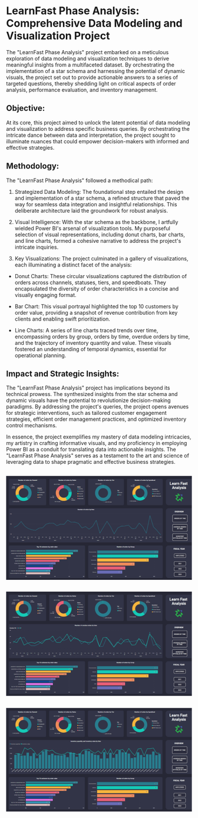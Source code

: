 # LearnFast Phase Analysis: Comprehensive Data Modeling and Visualization Project

The "LearnFast Phase Analysis" project embarked on a meticulous exploration of data modeling and visualization techniques to derive meaningful insights from a multifaceted dataset. By orchestrating the implementation of a star schema and harnessing the potential of dynamic visuals, the project set out to provide actionable answers to a series of targeted questions, thereby shedding light on critical aspects of order analysis, performance evaluation, and inventory management.

## Objective:
At its core, this project aimed to unlock the latent potential of data modeling and visualization to address specific business queries. By orchestrating the intricate dance between data and interpretation, the project sought to illuminate nuances that could empower decision-makers with informed and effective strategies.

## Methodology:
The "LearnFast Phase Analysis" followed a methodical path:

1. Strategized Data Modeling: The foundational step entailed the design and implementation of a star schema, a refined structure that paved the way for seamless data integration and insightful relationships. This deliberate architecture laid the groundwork for robust analysis.

2. Visual Intelligence: With the star schema as the backbone, I artfully wielded Power BI's arsenal of visualization tools. My purposeful selection of visual representations, including donut charts, bar charts, and line charts, formed a cohesive narrative to address the project's intricate inquiries.

3. Key Visualizations:
The project culminated in a gallery of visualizations, each illuminating a distinct facet of the analysis:

- Donut Charts: These circular visualizations captured the distribution of orders across channels, statuses, tiers, and speedboats. They encapsulated the diversity of order characteristics in a concise and visually engaging format.

- Bar Chart: This visual portrayal highlighted the top 10 customers by order value, providing a snapshot of revenue contribution from key clients and enabling swift prioritization.

- Line Charts: A series of line charts traced trends over time, encompassing orders by group, orders by time, overdue orders by time, and the trajectory of inventory quantity and value. These visuals fostered an understanding of temporal dynamics, essential for operational planning.

## Impact and Strategic Insights:
The "LearnFast Phase Analysis" project has implications beyond its technical prowess. The synthesized insights from the star schema and dynamic visuals have the potential to revolutionize decision-making paradigms. By addressing the project's queries, the project opens avenues for strategic interventions, such as tailored customer engagement strategies, efficient order management practices, and optimized inventory control mechanisms.

In essence, the project exemplifies my mastery of data modeling intricacies, my artistry in crafting informative visuals, and my proficiency in employing Power BI as a conduit for translating data into actionable insights. The "LearnFast Phase Analysis" serves as a testament to the art and science of leveraging data to shape pragmatic and effective business strategies.

##
![LearnFast Analysis1.png](https://github.com/PrincipX/learnfast-analysis/blob/main/LearnFast%20Analysis1.png)
##
![LearnFast Analysis2.png](https://github.com/PrincipX/learnfast-analysis/blob/main/LearnFast%20Analysis2.png)
##
![LearnFast Analysis3.png](https://github.com/PrincipX/learnfast-analysis/blob/main/LearnFast%20Analysis3.png)
